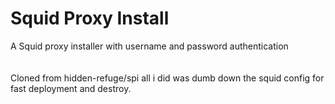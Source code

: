# Squid Proxy Install
A Squid proxy installer with username and password authentication<br /><br /><br />
Cloned from hidden-refuge/spi all i did was dumb down the squid config for fast deployment and destroy.
